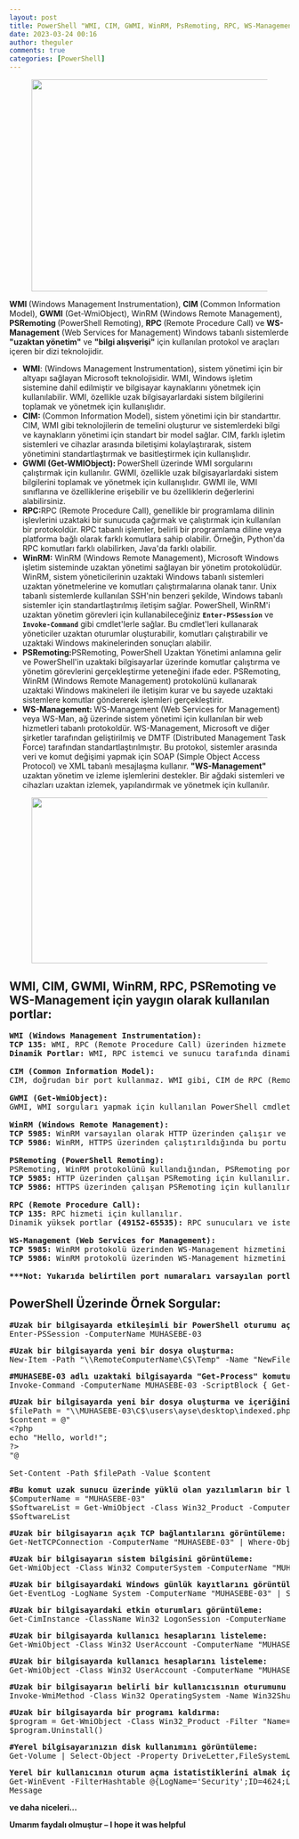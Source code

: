 ```yaml
---
layout: post
title: PowerShell "WMI, CIM, GWMI, WinRM, PsRemoting, RPC, WS-Management"
date: 2023-03-24 00:16
author: theguler
comments: true
categories: [PowerShell]
---
```

<!-- wp:image {"id":6213,"width":536,"height":381,"sizeSlug":"large","linkDestination":"none"} -->
<figure class="wp-block-image size-large is-resized"><img src="https://farukguler.com/assets/post_images/powershell-scripting.jpg?w=758" alt="" class="wp-image-6213" style="width:536px;height:381px" width="536" height="381" /></figure>
<!-- /wp:image -->

<!-- wp:paragraph -->
<p><strong>WMI </strong>(Windows Management Instrumentation), <strong>CIM </strong>(Common Information Model), <strong>GWMI</strong> (Get-WmiObject), WinRM (Windows Remote Management), <strong>PSRemoting </strong>(PowerShell Remoting), <strong>RPC </strong>(Remote Procedure Call) ve <strong>WS-Management</strong> (Web Services for Management) Windows tabanlı sistemlerde <strong>"uzaktan yönetim"</strong> ve <strong>"bilgi alışverişi"</strong> için kullanılan protokol ve araçları içeren bir dizi teknolojidir.</p>
<!-- /wp:paragraph -->

<!-- wp:list -->
<ul><!-- wp:list-item -->
<li><strong>WMI</strong>: (Windows Management Instrumentation), sistem yönetimi için bir altyapı sağlayan Microsoft teknolojisidir. WMI, Windows işletim sistemine dahil edilmiştir ve bilgisayar kaynaklarını yönetmek için kullanılabilir. WMI, özellikle uzak bilgisayarlardaki sistem bilgilerini toplamak ve yönetmek için kullanışlıdır.</li>
<!-- /wp:list-item -->

<!-- wp:list-item -->
<li><strong>CIM: </strong>(Common Information Model), sistem yönetimi için bir standarttır. CIM, WMI gibi teknolojilerin de temelini oluşturur ve sistemlerdeki bilgi ve kaynakların yönetimi için standart bir model sağlar. CIM, farklı işletim sistemleri ve cihazlar arasında biletişimi kolaylaştırarak, sistem yönetimini standartlaştırmak ve basitleştirmek için kullanışlıdır.</li>
<!-- /wp:list-item -->

<!-- wp:list-item -->
<li><strong>GWMI (Get-WMIObject): </strong>PowerShell üzerinde WMI sorgularını çalıştırmak için kullanılır. GWMI, özellikle uzak bilgisayarlardaki sistem bilgilerini toplamak ve yönetmek için kullanışlıdır. GWMI ile, WMI sınıflarına ve özelliklerine erişebilir ve bu özelliklerin değerlerini alabilirsiniz.</li>
<!-- /wp:list-item -->

<!-- wp:list-item -->
<li><strong>RPC:</strong>RPC (Remote Procedure Call), genellikle bir programlama dilinin işlevlerini uzaktaki bir sunucuda çağırmak ve çalıştırmak için kullanılan bir protokoldür. RPC tabanlı işlemler, belirli bir programlama diline veya platforma bağlı olarak farklı komutlara sahip olabilir. Örneğin, Python'da RPC komutları farklı olabilirken, Java'da farklı olabilir.</li>
<!-- /wp:list-item -->

<!-- wp:list-item -->
<li><strong>WinRM:</strong> WinRM (Windows Remote Management), Microsoft Windows işletim sisteminde uzaktan yönetimi sağlayan bir yönetim protokolüdür. WinRM, sistem yöneticilerinin uzaktaki Windows tabanlı sistemleri uzaktan yönetmelerine ve komutları çalıştırmalarına olanak tanır. Unix tabanlı sistemlerde kullanılan SSH'nin benzeri şekilde, Windows tabanlı sistemler için standartlaştırılmış iletişim sağlar. PowerShell, WinRM'i uzaktan yönetim görevleri için kullanabileceğiniz <code><strong>Enter-PSSession</strong></code> ve <code><strong>Invoke-Command</strong></code> gibi cmdlet'lerle sağlar. Bu cmdlet'leri kullanarak yöneticiler uzaktan oturumlar oluşturabilir, komutları çalıştırabilir ve uzaktaki Windows makinelerinden sonuçları alabilir.</li>
<!-- /wp:list-item -->

<!-- wp:list-item -->
<li><strong>PSRemoting:</strong>PSRemoting, PowerShell Uzaktan Yönetimi anlamına gelir ve PowerShell'in uzaktaki bilgisayarlar üzerinde komutlar çalıştırma ve yönetim görevlerini gerçekleştirme yeteneğini ifade eder. PSRemoting, WinRM (Windows Remote Management) protokolünü kullanarak uzaktaki Windows makineleri ile iletişim kurar ve bu sayede uzaktaki sistemlere komutlar göndererek işlemleri gerçekleştirir.</li>
<!-- /wp:list-item -->

<!-- wp:list-item -->
<li><strong>WS-Management: </strong>WS-Management (Web Services for Management) veya WS-Man, ağ üzerinde sistem yönetimi için kullanılan bir web hizmetleri tabanlı protokoldür. WS-Management, Microsoft ve diğer şirketler tarafından geliştirilmiş ve DMTF (Distributed Management Task Force) tarafından standartlaştırılmıştır. Bu protokol, sistemler arasında veri ve komut değişimi yapmak için SOAP (Simple Object Access Protocol) ve XML tabanlı mesajlaşma kullanır. <strong>"WS-Management" </strong>uzaktan yönetim ve izleme işlemlerini destekler. Bir ağdaki sistemleri ve cihazları uzaktan izlemek, yapılandırmak ve yönetmek için kullanılır.</li>
<!-- /wp:list-item --></ul>
<!-- /wp:list -->

<!-- wp:image {"id":8141,"width":595,"height":298,"sizeSlug":"large","linkDestination":"none"} -->
<figure class="wp-block-image size-large is-resized"><img src="https://farukguler.com/assets/post_images/p-remoting.jpg?w=660" alt="" class="wp-image-8141" style="width:595px;height:298px" width="595" height="298" /></figure>
<!-- /wp:image -->

<!-- wp:heading -->
<h2 class="wp-block-heading"><strong>WMI, CIM, GWMI, WinRM, RPC, PSRemoting ve WS-Management için yaygın olarak kullanılan portlar:</strong></h2>
<!-- /wp:heading -->

<!-- wp:preformatted -->
<pre class="wp-block-preformatted"><strong>WMI (Windows Management Instrumentation):</strong>
<strong>TCP 135:</strong> WMI, RPC (Remote Procedure Call) üzerinden hizmete bağlanmak için bu portu kullanır.
<strong>Dinamik Portlar:</strong> WMI, RPC istemci ve sunucu tarafında dinamik olarak bir port aralığı seçer. Bu port aralığı genellikle <strong>49152 ile 65535</strong> arasındadır.

<strong>CIM (Common Information Model):</strong>
CIM, doğrudan bir port kullanmaz. WMI gibi, CIM de RPC (Remote Procedure Call) aracılığıyla çalışır ve <strong>TCP 135</strong> üzerinden hizmete bağlanır.

<strong>GWMI (Get-WmiObject):</strong>
GWMI, WMI sorguları yapmak için kullanılan PowerShell cmdlet'lerinden biridir. GWMI'nın doğrudan bir portu yoktur. WMI'ın kullandığı portlarla iletişim kurar.

<strong>WinRM (Windows Remote Management):</strong>
<strong>TCP 5985:</strong> WinRM varsayılan olarak HTTP üzerinden çalışır ve bu portu kullanır. Bu port, HTTP üzerinden metinsel verileri şifrelenmeden ileten açık bir porttur.
<strong>TCP 5986: </strong>WinRM, HTTPS üzerinden çalıştırıldığında bu portu kullanır. Bu port, verilerin şifrelenmesini sağlar ve daha güvenlidir.

<strong>PSRemoting (PowerShell Remoting):</strong>
PSRemoting, WinRM protokolünü kullandığından, PSRemoting portları da WinRM portları ile aynıdır.
<strong>TCP 5985:</strong> HTTP üzerinden çalışan PSRemoting için kullanılır.
<strong>TCP 5986:</strong> HTTPS üzerinden çalışan PSRemoting için kullanılır.

<strong>RPC (Remote Procedure Call):</strong>
<strong>TCP 135:</strong> RPC hizmeti için kullanılır.
Dinamik yüksek portlar <strong>(49152-65535):</strong> RPC sunucuları ve istemcileri arasında dinamik olarak atanır.

<strong>WS-Management (Web Services for Management):</strong>
<strong>TCP 5985:</strong> WinRM protokolü üzerinden WS-Management hizmetini "HTTP" üzerinden çalıştırmak için kullanılır.
<strong>TCP 5986:</strong> WinRM protokolü üzerinden WS-Management hizmetini "HTTPS" üzerinden çalıştırmak için kullanılır.

<strong>***Not: Yukarıda belirtilen port numaraları varsayılan portlardır. Sistem yöneticileri ve güvenlik politikaları, bu port numaralarını değiştirebilir veya kısıtlayabilir</strong></pre>
<!-- /wp:preformatted -->

<!-- wp:heading -->
<h2 class="wp-block-heading"><strong>PowerShell Üzerinde Örnek Sorgular:</strong></h2>
<!-- /wp:heading -->

<!-- wp:preformatted -->
<pre class="wp-block-preformatted"><strong>#Uzak bir bilgisayarda etkileşimli bir PowerShell oturumu açmak:</strong>
Enter-PSSession -ComputerName MUHASEBE-03</pre>
<!-- /wp:preformatted -->

<!-- wp:preformatted -->
<pre class="wp-block-preformatted"><strong>#Uzak bir bilgisayarda yeni bir dosya oluşturma:</strong>
New-Item -Path "\\RemoteComputerName\C$\Temp" -Name "NewFile.txt" -ItemType File</pre>
<!-- /wp:preformatted -->

<!-- wp:preformatted -->
<pre class="wp-block-preformatted"><strong>#MUHASEBE-03 adlı uzaktaki bilgisayarda "Get-Process" komutunu çalıştırır işlem listesini alır.</strong>
Invoke-Command -ComputerName MUHASEBE-03 -ScriptBlock { Get-Process }</pre>
<!-- /wp:preformatted -->

<!-- wp:preformatted -->
<pre class="wp-block-preformatted"><strong>#Uzak bir bilgisayarda yeni bir dosya oluşturma ve içeriğini düzenleme:</strong>
$filePath = "\\MUHASEBE-03\C$\users\ayse\desktop\indexed.php"
$content = @"
&lt;?php
echo "Hello, world!";
?&gt;
"@

Set-Content -Path $filePath -Value $content</pre>
<!-- /wp:preformatted -->

<!-- wp:preformatted -->
<pre class="wp-block-preformatted"><strong>#Bu komut uzak sunucu üzerinde yüklü olan yazılımların bir listesini döndürecektir.</strong>
$ComputerName = "MUHASEBE-03"
$SoftwareList = Get-WmiObject -Class Win32_Product -ComputerName $ComputerName | Select-Object Name, Version, Vendor, InstallDate, Product
$SoftwareList</pre>
<!-- /wp:preformatted -->

<!-- wp:preformatted -->
<pre class="wp-block-preformatted"><strong>#Uzak bir bilgisayarın açık TCP bağlantılarını görüntüleme:</strong>
Get-NetTCPConnection -ComputerName "MUHASEBE-03" | Where-Object { $_.State -eq "Established" } | Select-Object -Property LocalAddress,LocalPort,RemoteAddress,RemotePort</pre>
<!-- /wp:preformatted -->

<!-- wp:preformatted -->
<pre class="wp-block-preformatted"><strong>#Uzak bir bilgisayarın sistem bilgisini görüntüleme:</strong>
Get-WmiObject -Class Win32_ComputerSystem -ComputerName "MUHASEBE-03" | Select-Object -Property Name,Manufacturer,Model,TotalPhysicalMemory</pre>
<!-- /wp:preformatted -->

<!-- wp:preformatted -->
<pre class="wp-block-preformatted"><strong>#Uzak bir bilgisayardaki Windows günlük kayıtlarını görüntüleme:</strong>
Get-EventLog -LogName System -ComputerName "MUHASEBE-03" | Select-Object -Property TimeGenerated,Message</pre>
<!-- /wp:preformatted -->

<!-- wp:preformatted -->
<pre class="wp-block-preformatted"><strong>#Uzak bir bilgisayardaki etkin oturumları görüntüleme:</strong>
Get-CimInstance -ClassName Win32_LogonSession -ComputerName "MUHASEBE-03" | Select-Object -Property LogonId</pre>
<!-- /wp:preformatted -->

<!-- wp:preformatted -->
<pre class="wp-block-preformatted"><strong>#Uzak bir bilgisayarda kullanıcı hesaplarını listeleme:</strong>
Get-WmiObject -Class Win32_UserAccount -ComputerName "MUHASEBE-03"</pre>
<!-- /wp:preformatted -->

<!-- wp:preformatted -->
<pre class="wp-block-preformatted"><strong>#Uzak bir bilgisayarda kullanıcı hesaplarını listeleme:</strong>
Get-WmiObject -Class Win32_UserAccount -ComputerName "MUHASEBE-03"</pre>
<!-- /wp:preformatted -->

<!-- wp:preformatted -->
<pre class="wp-block-preformatted"><strong>#Uzak bir bilgisayarın belirli bir kullanıcısının oturumunu kapatma:</strong>
Invoke-WmiMethod -Class Win32_OperatingSystem -Name Win32Shutdown -ArgumentList 4 -ComputerName "MUHASEBE-03" -Credential (Get-Credential)</pre>
<!-- /wp:preformatted -->

<!-- wp:preformatted -->
<pre class="wp-block-preformatted"><strong>#Uzak bir bilgisayarda bir programı kaldırma:</strong>
$program = Get-WmiObject -Class Win32_Product -Filter "Name='ProgramName'" -ComputerName "MUHASEBE-03"
$program.Uninstall()</pre>
<!-- /wp:preformatted -->

<!-- wp:preformatted -->
<pre class="wp-block-preformatted"><strong>#Yerel bilgisayarınızın disk kullanımını görüntüleme:</strong>
Get-Volume | Select-Object -Property DriveLetter,FileSystemLabel,Size,UsedSpace,DriveType | Sort-Object -Property DriveType,DriveLetter</pre>
<!-- /wp:preformatted -->

<!-- wp:preformatted -->
<pre class="wp-block-preformatted"><strong>Yerel bir kullanıcının oturum açma istatistiklerini almak için "Get-WinEvent" kullanmak:</strong>
Get-WinEvent -FilterHashtable @{LogName='Security';ID=4624;Level=0;StartTime=(Get-Date).AddDays(-7)} | Where-Object {$_.Properties[5].Value -eq 'username'} | Select-Object TimeCreated,
Message</pre>
<!-- /wp:preformatted -->

<!-- wp:paragraph -->
<p><strong>ve daha niceleri...</strong></p>
<!-- /wp:paragraph -->

<!-- wp:paragraph -->
<p><strong>Umarım faydalı olmuştur – I hope it was helpful</strong></p>
<!-- /wp:paragraph -->
